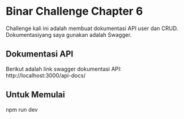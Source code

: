 # Binar Challenge Chapter 6

Challenge kali ini adalah membuat dokumentasi API user dan CRUD. Dokumentasiyang saya gunakan adalah Swagger.

## Dokumentasi API
Berikut adalah link swagger dokumentasi API: </br>
http://localhost:3000/api-docs/

## Untuk Memulai
npm run dev